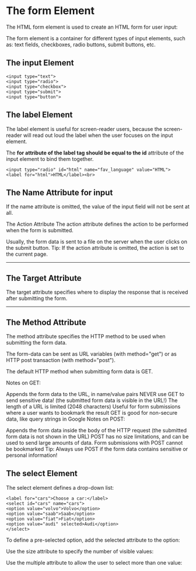 # The form Element
The HTML form element is used to create an HTML form for user input:

The form element is a container for different types of input elements, such as: text fields, checkboxes, radio buttons, submit buttons, etc.

## The input Element
    <input type="text">
    <input type="radio">
    <input type="checkbox">
    <input type="submit">
    <input type="button">


## The label Element
The label element is useful for screen-reader users, because the screen-reader will read out loud the label when the user focuses on the input element.

The **for attribute of the label tag should be equal to the id** attribute of the input element to bind them together.  

    <input type="radio" id="html" name="fav_language" value="HTML">
    <label for="html">HTML</label><br>


## The Name Attribute for input
If the name attribute is omitted, the value of the input field will not be sent at all.

The Action Attribute
The action attribute defines the action to be performed when the form is submitted.

Usually, the form data is sent to a file on the server when the user clicks on the submit button.
Tip: If the action attribute is omitted, the action is set to the current page.

---
## The Target Attribute
The target attribute specifies where to display the response that is received after submitting the form.

---
## The Method Attribute
The method attribute specifies the HTTP method to be used when submitting the form data.

The form-data can be sent as URL variables (with method="get") or as HTTP post transaction (with method="post").

The default HTTP method when submitting form data is GET. 

Notes on GET:

Appends the form data to the URL, in name/value pairs
NEVER use GET to send sensitive data! (the submitted form data is visible in the URL!)
The length of a URL is limited (2048 characters)
Useful for form submissions where a user wants to bookmark the result
GET is good for non-secure data, like query strings in Google
Notes on POST:

Appends the form data inside the body of the HTTP request (the submitted form data is not shown in the URL)
POST has no size limitations, and can be used to send large amounts of data.
Form submissions with POST cannot be bookmarked
Tip: Always use POST if the form data contains sensitive or personal information!


## The select Element
The select element defines a drop-down list:

    <label for="cars">Choose a car:</label>
    <select id="cars" name="cars">
    <option value="volvo">Volvo</option>
    <option value="saab">Saab</option>
    <option value="fiat">Fiat</option>
    <option value="audi" selected>Audi</option>
    </select>

To define a pre-selected option, add the selected attribute to the option:

Use the size attribute to specify the number of visible values:

Use the multiple attribute to allow the user to select more than one value: